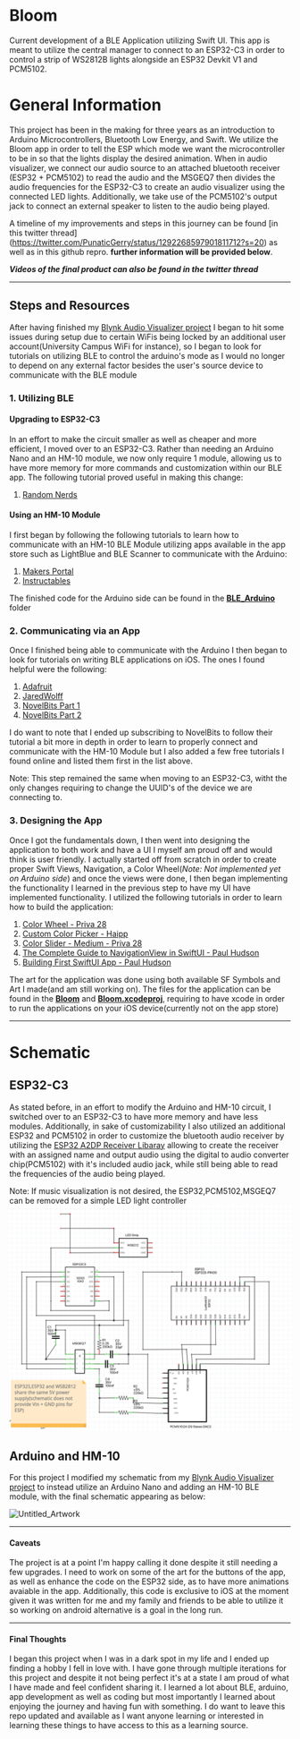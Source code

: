 # Bloom
Current development of a BLE Application utilizing Swift UI. This app is meant to utilize the central manager to connect to an ESP32-C3 in order to control a strip of WS2812B lights alongside an ESP32 Devkit V1 and PCM5102.

# General Information
This project has been in the making for three years as an introduction to Arduino Microcontrollers, Bluetooth Low Energy, and Swift. We utilize the Bloom app in order to tell the ESP which mode we want the microcontroller to be in so that the lights display the desired animation. When in audio visualizer, we connect our audio source to an attached bluetooth receiver (ESP32 + PCM5102) to read the audio and the MSGEQ7 then divides the audio frequencies for the ESP32-C3 to create an audio visualizer using the connected LED lights. Additionally, we take use of the PCM5102's output jack to connect an external speaker to listen to the audio being played. 

A timeline of my improvements and steps in this journey can be found [in this twitter thread] (https://twitter.com/PunaticGerry/status/1292268597901811712?s=20) as well as in this github repro.
**further information will be provided below**.

 ***Videos of the final product can also be found in the twitter thread***
 
 ---
 ## Steps and Resources
  After having finished my [Blynk Audio Visualizer project](https://github.com/Gcerpa01/Blynk-Audio-Visualizer) I began to hit some issues during setup due to certain WiFis being locked by an additional user account(University Campus WiFi for instance), so I began to look for tutorials on utilizing BLE to control the arduino's mode as I would no longer to depend on any external factor besides the user's source device to communicate with the BLE module
  
### 1. Utilizing BLE

 #### Upgrading to ESP32-C3
 In an effort to make the circuit smaller as well as cheaper and more efficient, I moved over to an ESP32-C3. Rather than needing an Arduino Nano and an HM-10 module, we now only require 1 module, allowing us to have more memory for more commands and customization within our BLE app. The following tutorial proved useful in making this change:
1. [Random Nerds](https://randomnerdtutorials.com/esp32-bluetooth-low-energy-ble-arduino-ide/)


 #### Using an HM-10 Module
 I first began by following the following tutorials to learn how to communicate with an HM-10 BLE Module utilizing apps available in the app store such as LightBlue and BLE Scanner to communicate with the Arduino:
1. [Makers Portal](https://makersportal.com/blog/2019/10/14/bluetooth-module-with-arduino)
2. [Instructables](https://www.instructables.com/WS2812-controlled-with-Bluetooth-and-Arduino)
 
The finished code for the Arduino side can be found in the [**BLE_Arduino**](https://github.com/Gcerpa01/Bloom/tree/main/BLE_Arduino) folder 
 
### 2. Communicating via an App
 Once I finished being able to communicate with the Arduino I then began to look for tutorials on writing BLE applications on iOS. The ones I found helpful were the following:
1. [Adafruit](https://learn.adafruit.com/build-a-bluetooth-app-using-swift-5/communication)
2. [JaredWolff](https://www.jaredwolff.com/the-ultimate-how-to-bluetooth-swift-with-hardware-in-20-minutes/)
3. [NovelBits Part 1](https://novelbits.io/intro-ble-mobile-development-ios/)
4. [NovelBits Part 2](https://novelbits.io/intro-ble-mobile-development-ios-part-2/)

 I do want to note that I ended up subscribing to NovelBits to follow their tutorial a bit more in depth in order to learn to properly connect and communicate with the HM-10 Module but I also added a few free tutorials I found online and listed them first in the list above.
 
Note: This step remained the same when moving to an ESP32-C3, witht the only changes requiring to change the UUID's of the device we are connecting to. 

### 3. Designing the App
 Once I got the fundamentals down, I then went into designing the application to both work and have a UI I myself am proud off and would think is user friendly. I actually started off from scratch in order to create proper Swift Views, Navigation, a Color Wheel(*Note: Not implemented yet on Arduino side*) and once the views were done, I then began implementing the functionality I learned in the previous step to have my UI have implemented functionality. I utilized the following tutorials in order to learn how to build the application:
 1. [Color Wheel - Priva 28](https://github.com/Priva28/SwiftUIColourWheel)
 2. [Custom Color Picker - Haipp](https://youtu.be/dPQM332JOWY)
 3. [Color Slider - Medium - Priva 28](https://priva28.medium.com/making-a-custom-slider-in-swiftui-db440cd6d88c)
 4. [The Complete Guide to NavigationView in SwiftUI - Paul Hudson](https://youtu.be/nA6Jo6YnL9g)
 5. [Building First SwiftUI App - Paul Hudson](https://www.youtube.com/watch?v=aP-SQXTtWhY)
 
 The art for the application was done using both available SF Symbols and Art I made(and am still working on). The files for the application can be found in the [**Bloom**](https://github.com/Gcerpa01/Bloom/tree/main/Bloom) and [**Bloom.xcodeproj**](https://github.com/Gcerpa01/Bloom/tree/main/Bloom.xcodeproj), requiring to have xcode in order to run the applications on your iOS device(currently not on the app store)
 
 ---
 # Schematic
  ## ESP32-C3
 As stated before, in an effort to modify the Arduino and HM-10 circuit, I switched over to an ESP32-C3 to have more memory and have less modules. Additionally, in sake of customizability I also utilized an additional ESP32 and PCM5102 in order to customize the bluetooth audio receiver by utilizing the [ESP32 A2DP Receiver Libaray](https://github.com/pschatzmann/ESP32-A2DP) allowing to create the receiver with an assigned name and output audio using the digital to audio converter chip(PCM5102) with it's included audio jack, while still being able to read the frequencies of the audio being played.
 
 Note: If music visualization is not desired, the ESP32,PCM5102,MSGEQ7 can be removed for a simple LED light controller
 ![New Modular](https://github.com/Gcerpa01/Bloom/blob/ESP32/Schematic%20and%20PCB/Schematic.png?raw=true)
 
 ## Arduino and HM-10
For this project I modified my schematic from my [Blynk Audio Visualizer project](https://github.com/Gcerpa01/Blynk-Audio-Visualizer) to instead utilize an Arduino Nano and adding an HM-10 BLE module, with the final schematic appearing as below:

![Untitled_Artwork](https://user-images.githubusercontent.com/81593072/210277287-b5ef31b9-3f84-4afa-ab45-70813d645f0c.png)


---
#### Caveats
 The project is at a point I'm happy calling it done despite it still needing a few upgrades. I need to work on some of the art for the buttons of the app, as well as enhance the code on the ESP32 side, as to have more animations avaiable in the app. Additionally, this code is exclusive to iOS at the moment given it was written for me and my family and friends to be able to utilize it so working on android alternative is a goal in the long run. 

---
#### Final Thoughts
 I began this project when I was in a dark spot in my life and I ended up finding a hobby I fell in love with. I have gone through multiple iterations for this project and despite it not being perfect it's at a state I am proud of what I have made and feel confident sharing it. I learned a lot about BLE, arduino, app development as well as coding but most importantly I learned about enjoying the journey and having fun with something. I do want to leave this repo updated and available as I want anyone learning or interested in learning these things to have access to this as a learning source. 



